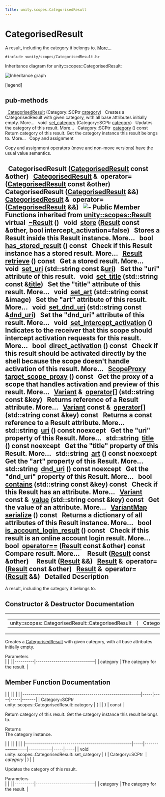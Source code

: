 ```yaml
---
Title: unity.scopes.CategorisedResult
---
```

        
CategorisedResult
=================

A result, including the category it belongs to. [More...](#details)

`#include <unity/scopes/CategorisedResult.h>`

Inheritance diagram for unity::scopes::CategorisedResult:

![Inheritance graph](https://developer.ubuntu.com/static/devportal_uploaded/9ac4abf7-edbf-4b37-9bb5-d8354a7286d3-api/scopes/cpp/sdk-15.04.3/unity.scopes.CategorisedResult/classunity_1_1scopes_1_1_categorised_result__inherit__graph.png)

<span class="legend">\[legend\]</span>

pub-methods
------------------------------------------------------

 
<a href="#a28968f35dc3dc3cc1d2d2407e180933c">CategorisedResult</a> (Category::SCPtr <a href="#aa6d3def1bc1a254046d7c5a34ecefa85">category</a>)
 
Creates a CategorisedResult with given category, with all base attributes initially empty. More...
 
void 
<a href="#a8978affd683add658580499c9e954dbe">set_category</a> (Category::SCPtr <a href="#aa6d3def1bc1a254046d7c5a34ecefa85">category</a>)
 
Updates the category of this result. More...
 
Category::SCPtr 
<a href="#aa6d3def1bc1a254046d7c5a34ecefa85">category</a> () const
 
Return category of this result. Get the category instance this result belongs to. More...
 
Copy and assignment

Copy and assignment operators (move and non-move versions) have the usual value semantics.

 
**CategorisedResult** (<a href="index.html">CategorisedResult</a> const &other)
 
<a href="index.html">CategorisedResult</a> & 
**operator=** (<a href="index.html">CategorisedResult</a> const &other)
 
 
**CategorisedResult** (<a href="index.html">CategorisedResult</a> &&)
 
<a href="index.html">CategorisedResult</a> & 
**operator=** (<a href="index.html">CategorisedResult</a> &&)
 
![-](https://developer.ubuntu.com/static/devportal_uploaded/4a37a59b-1311-431f-b673-dc0189eabaeb-api/scopes/cpp/sdk-15.04.3/unity.scopes.CategorisedResult/closed.png) Public Member Functions inherited from <a href="unity.scopes.Result.md">unity::scopes::Result</a>
virtual 
<a href="unity.scopes.Result.md#af50d9e95694cc46f4c76369e97aec927">~Result</a> ()
 
void 
<a href="unity.scopes.Result.md#a744776333a9748ba41dace7c6943ca4d">store</a> (<a href="unity.scopes.Result.md">Result</a> const &other, bool intercept\_activation=false)
 
Stores a Result inside this Result instance. More...
 
bool 
<a href="unity.scopes.Result.md#a8213bb7b0aedae09af8d621e1a7e136b">has_stored_result</a> () const
 
Check if this Result instance has a stored result. More...
 
<a href="unity.scopes.Result.md">Result</a> 
<a href="unity.scopes.Result.md#a99b158932252c709cb2d4861db566a0a">retrieve</a> () const
 
Get a stored result. More...
 
void 
<a href="unity.scopes.Result.md#ad69c1e88a1245c4c1f13fcba333c8d7e">set_uri</a> (std::string const &<a href="unity.scopes.Result.md#a5642d5984ba110c3b7d268cc2668f413">uri</a>)
 
Set the "uri" attribute of this result.
 
void 
<a href="unity.scopes.Result.md#adf8cf3d863babb02107fb5ef35acc925">set_title</a> (std::string const &<a href="unity.scopes.Result.md#a318887472ccc1034a64a3ec1d3b0d7d6">title</a>)
 
Set the "title" attribute of this result. More...
 
void 
<a href="unity.scopes.Result.md#a3f2e512b10dbf2ed867d260ec33a89a1">set_art</a> (std::string const &image)
 
Set the "art" attribute of this result. More...
 
void 
<a href="unity.scopes.Result.md#aaea2d65663a8553b90a87b5b92c47f8f">set_dnd_uri</a> (std::string const &<a href="unity.scopes.Result.md#af98171266eeac7360f1c1ef7b0f58958">dnd_uri</a>)
 
Set the "dnd\_uri" attribute of this result. More...
 
void 
<a href="unity.scopes.Result.md#a5a132eb82702829e2fd026e088e4aa08">set_intercept_activation</a> ()
 
Indicates to the receiver that this scope should intercept activation requests for this result. More...
 
bool 
<a href="unity.scopes.Result.md#ac3e57ec9bf9a3bc5a517f91ff9605f6b">direct_activation</a> () const
 
Check if this result should be activated directly by the shell because the scope doesn't handle activation of this result. More...
 
<a href="unity.scopes.md#a94db15da410f8419e4da711db842aaae">ScopeProxy</a> 
<a href="unity.scopes.Result.md#a1a91e1cbb08e91366e92b7bcd76861d2">target_scope_proxy</a> () const
 
Get the proxy of a scope that handles activation and preview of this result. More...
 
<a href="unity.scopes.Variant.md">Variant</a> & 
<a href="unity.scopes.Result.md#a157ebfcc5c28649af2761ef58f68de76">operator[]</a> (std::string const &key)
 
Returns reference of a Result attribute. More...
 
<a href="unity.scopes.Variant.md">Variant</a> const & 
<a href="unity.scopes.Result.md#a4e0664aba7b2613883a24f98450b71c0">operator[]</a> (std::string const &key) const
 
Returns a const reference to a Result attribute. More...
 
std::string 
<a href="unity.scopes.Result.md#a5642d5984ba110c3b7d268cc2668f413">uri</a> () const noexcept
 
Get the "uri" property of this Result. More...
 
std::string 
<a href="unity.scopes.Result.md#a318887472ccc1034a64a3ec1d3b0d7d6">title</a> () const noexcept
 
Get the "title" property of this Result. More...
 
std::string 
<a href="unity.scopes.Result.md#aeaeafd3fd83172104e501474191a6e4d">art</a> () const noexcept
 
Get the "art" property of this Result. More...
 
std::string 
<a href="unity.scopes.Result.md#af98171266eeac7360f1c1ef7b0f58958">dnd_uri</a> () const noexcept
 
Get the "dnd\_uri" property of this Result. More...
 
bool 
<a href="unity.scopes.Result.md#a442b87e28f762addb0d81ccd03a11532">contains</a> (std::string const &key) const
 
Check if this Result has an attribute. More...
 
<a href="unity.scopes.Variant.md">Variant</a> const & 
<a href="unity.scopes.Result.md#a490b5b5da2c3d7b122cfadae25cde3af">value</a> (std::string const &key) const
 
Get the value of an attribute. More...
 
<a href="unity.scopes.md#ad5d8ccfa11a327fca6f3e4cee11f4c10">VariantMap</a> 
<a href="unity.scopes.Result.md#acd3c05fe73b442facc1cb8d0fc0ffce2">serialize</a> () const
 
Returns a dictionary of all attributes of this Result instance. More...
 
bool 
<a href="unity.scopes.Result.md#a454b78b004b954575c159deda871dd97">is_account_login_result</a> () const
 
Check if this result is an online account login result. More...
 
bool 
<a href="unity.scopes.Result.md#aa60fe8b5e2b5959b5f6f3883e5f2facf">operator==</a> (<a href="unity.scopes.Result.md">Result</a> const &other) const
 
Compare result. More...
 
 
**Result** (<a href="unity.scopes.Result.md">Result</a> const &other)
 
 
**Result** (<a href="unity.scopes.Result.md">Result</a> &&)
 
<a href="unity.scopes.Result.md">Result</a> & 
**operator=** (<a href="unity.scopes.Result.md">Result</a> const &other)
 
<a href="unity.scopes.Result.md">Result</a> & 
**operator=** (<a href="unity.scopes.Result.md">Result</a> &&)
 
<span id="details"></span>
Detailed Description
--------------------

A result, including the category it belongs to.

Constructor & Destructor Documentation
--------------------------------------

<span id="a28968f35dc3dc3cc1d2d2407e180933c" class="anchor"></span>
<table>
<colgroup>
<col width="50%" />
<col width="50%" />
</colgroup>
<tbody>
<tr class="odd">
<td><table>
<tbody>
<tr class="odd">
<td>unity::scopes::CategorisedResult::CategorisedResult</td>
<td>(</td>
<td>Category::SCPtr </td>
<td><em>category</em></td>
<td>)</td>
<td></td>
</tr>
</tbody>
</table></td>
<td><span class="mlabels"><span class="mlabel">explicit</span></span></td>
</tr>
</tbody>
</table>

Creates a <a href="index.html" title="A result, including the category it belongs to. ">CategorisedResult</a> with given category, with all base attributes initially empty.

Parameters  
|          |                              |
|----------|------------------------------|
| category | The category for the result. |

Member Function Documentation
-----------------------------

<span id="aa6d3def1bc1a254046d7c5a34ecefa85" class="anchor"></span>
|                                                            |     |     |     |       |
|------------------------------------------------------------|-----|-----|-----|-------|
| Category::SCPtr unity::scopes::CategorisedResult::category | (   |     | )   | const |

Return category of this result. Get the category instance this result belongs to.

Returns  
The category instance.

<span id="a8978affd683add658580499c9e954dbe" class="anchor"></span>
|                                                      |     |                  |            |     |     |
|------------------------------------------------------|-----|------------------|------------|-----|-----|
| void unity::scopes::CategorisedResult::set\_category | (   | Category::SCPtr  | *category* | )   |     |

Updates the category of this result.

Parameters  
|          |                              |
|----------|------------------------------|
| category | The category for the result. |

